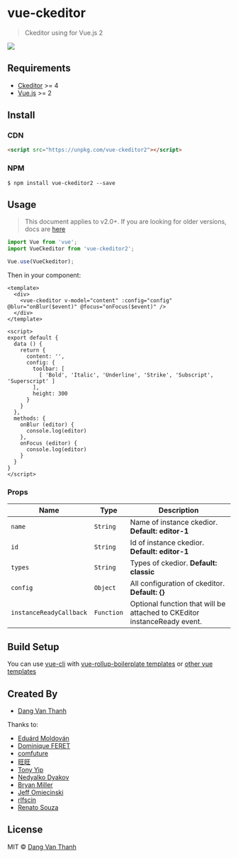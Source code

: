 # vue-ckeditor

> Ckeditor using for Vue.js 2

![](https://raw.githubusercontent.com/dangvanthanh/vue-ckeditor2/master/screenshot.png)

## Requirements

- [Ckeditor](http://ckeditor.com/) >= 4
- [Vue.js](http://vuejs.org/) >= 2

## Install

### CDN

```html
<script src="https://unpkg.com/vue-ckeditor2"></script>
```
### NPM
```
$ npm install vue-ckeditor2 --save
```

## Usage

> This document applies to v2.0+. If you are looking for older versions, docs are [here](https://github.com/dangvanthanh/vue-ckeditor2/wiki/Getting-Started)

```javascript
import Vue from 'vue';
import VueCkeditor from 'vue-ckeditor2';

Vue.use(VueCkeditor);
```

Then in your component: 

```vue
<template>
  <div>
    <vue-ckeditor v-model="content" :config="config" @blur="onBlur($event)" @focus="onFocus($event)" />
  </div>
</template>

<script>
export default {
  data () {
    return {
      content: '',
      config: {
        toolbar: [
          [ 'Bold', 'Italic', 'Underline', 'Strike', 'Subscript', 'Superscript' ]
        ],
        height: 300
      }
    }
  },
  methods: {
    onBlur (editor) {
      console.log(editor)
    },
    onFocus (editor) {
      console.log(editor)
    }
  }
}
</script>
```

### Props

| Name                    | Type       | Description                              |
| ----------------------- | ---------- | ---------------------------------------- |
| `name`                  | `String`   | Name of instance ckedior. **Default: editor-1** |
| `id`                    | `String`   | Id of instance ckedior. **Default: editor-1** |
| `types`                 | `String`   | Types of ckedior. **Default: classic** |
| `config`                | `Object`   | All configuration of ckeditor. **Default: {}** |
| `instanceReadyCallback` | `Function` | Optional function that will be attached to CKEditor instanceReady event. |

## Build Setup

You can use [vue-cli](https://github.com/vuejs/vue-cli) with [vue-rollup-boilerplate templates](https://github.com/dangvanthanh/vue-rollup-boilerplate) or [other vue templates](https://github.com/vuejs-templates)

## Created By

- [Dang Van Thanh](https://github.com/dangvanthanh)

Thanks to:

- [Eduárd Moldován](https://github.com/edimoldovan)
- [Dominique FERET](https://github.com/DominiqueFERET)
- [comfuture](https://github.com/comfuture)
- [旺旺](https://github.com/chengpan168)
- [Tony Yip](https://github.com/tonyhhyip)
- [Nedyalko Dyakov](https://github.com/ndyakov)
- [Bryan Miller](https://github.com/bryanjamesmiller)
- [Jeff Omiecinski](https://github.com/omiecinski)
- [rlfscin](https://github.com/rlfscin)
- [Renato Souza](https://github.com/renatosistemasvc)

## License

MIT © [Dang Van Thanh](http://dangthanh.org)
